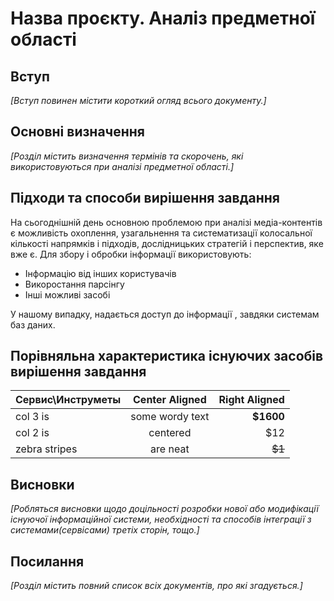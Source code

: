# Назва проєкту. Аналіз предметної області

## Вступ

*[Вступ повинен містити короткий огляд всього документу.]*


## Основні визначення

*[Розділ містить визначення термінів та скорочень, які використовуються при аналізі предметної області.]*

## Підходи та способи вирішення завдання

На сьогоднішній день основною проблемою при аналізі медіа-контентів є можливість охоплення, узагальнення та систематизації колосальної кількості напрямків і підходів, дослідницьких стратегій і перспектив, яке вже є. Для збору і обробки інформації використовують:
* Інформацію від інших користувачів
* Викоростання парсінгу  
* Інші можливі засобі 

У нашому випадку, надається доступ до інформації , завдяки системам баз даних.

## Порівняльна характеристика існуючих засобів вирішення завдання

| Сервис\Инструметы  | Center Aligned  | Right Aligned |
|:------------- |:---------------:| -------------:|
| col 3 is      | some wordy text |     **$1600** |
| col 2 is      | centered        |         $12   |
| zebra stripes | are neat        |        ~~$1~~ |

## Висновки

*[Робляться висновки щодо доцільності розробки нової або модифікації існуючої інформаційної системи, необхідності та способів інтеграції з системами(сервісами) третіх сторін, тощо.]*

## Посилання

*[Розділ містить повний список всіх документів, про які згадується.]*
